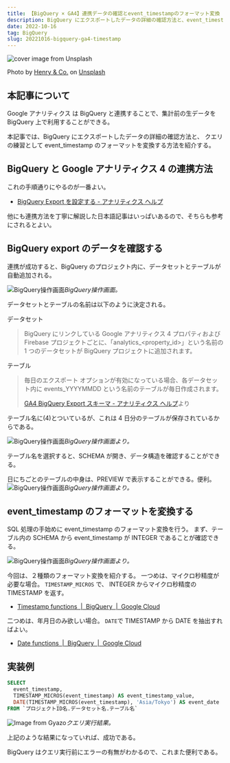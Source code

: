 ```yaml
---
title: 【BigQuery × GA4】連携データの確認とevent_timestampのフォーマット変換
description: BigQuery にエクスポートしたデータの詳細の確認方法と、event_timestamp のフォーマットを変換する方法を紹介する。
date: 2022-10-16
tag: BigQuery
slug: 20221016-bigquery-ga4-timestamp
---
```


![cover image from Unsplash](/assets/blog/20221016-bigquery-ga4-timestamp/cover.webp)

Photo by [Henry & Co.](https://unsplash.com/photos/pjJdOE2XBRU) on [Unsplash](https://unsplash.com/)

## 本記事について

Google アナリティクス は BigQuery と連携することで、集計前の生データを BigQuery 上で利用することができる。

本記事では、BigQuery にエクスポートしたデータの詳細の確認方法と、
クエリの練習として event_timestamp のフォーマットを変換する方法を紹介する。

## BigQuery と Google アナリティクス 4 の連携方法

これの手順通りにやるのが一番よい。

- [BigQuery Export を設定する - アナリティクス ヘルプ](https://support.google.com/analytics/answer/3416092#zippy=%2C%E3%81%93%E3%81%AE%E8%A8%98%E4%BA%8B%E3%81%AE%E5%86%85%E5%AE%B9)

他にも連携方法を丁寧に解説した日本語記事はいっぱいあるので、そちらも参考にされるとよい。

## BigQuery export のデータを確認する

連携が成功すると、BigQuery のプロジェクト内に、データセットとテーブルが自動追加される。

![BigQuery操作画面](/assets/blog/20221016-bigquery-ga4-timestamp/page0.svg)_BigQuery操作画面。_

データセットとテーブルの名前は以下のように決定される。

データセット

> BigQuery にリンクしている Google アナリティクス 4 プロパティおよび Firebase プロジェクトごとに、「analytics\_<property_id>」という名前の 1 つのデータセットが BigQuery プロジェクトに追加されます。

テーブル

> 毎日のエクスポート オプションが有効になっている場合、各データセット内に events_YYYYMMDD という名前のテーブルが毎日作成されます。
>
> [GA4 BigQuery Export スキーマ - アナリティクス ヘルプ](https://support.google.com/analytics/answer/7029846?hl=ja )より

テーブル名に(4)とついているが、これは 4 日分のテーブルが保存されているからである。

![BigQuery操作画面](/assets/blog/20221016-bigquery-ga4-timestamp/page1.svg)_BigQuery操作画面より。_

テーブル名を選択すると、SCHEMA が開き、データ構造を確認することができる。

日にちごとのテーブルの中身は、PREVIEW で表示することができる。便利。
![BigQuery操作画面](/assets/blog/20221016-bigquery-ga4-timestamp/page2.svg)_BigQuery操作画面より。_

## event_timestamp のフォーマットを変換する

SQL 処理の手始めに event_timestamp のフォーマット変換を行う。
まず、テーブル内の SCHEMA から event_timestamp が INTEGER であることが確認できる。

![BigQuery操作画面](/assets/blog/20221016-bigquery-ga4-timestamp/page4.svg)_BigQuery操作画面より。_

今回は、２種類のフォーマット変換を紹介する。
一つめは、マイクロ秒精度が必要な場合。
`TIMESTAMP_MICROS` で、 INTEGER からマイクロ秒精度の TIMESTAMP を返す。

- [Timestamp functions  |  BigQuery  |  Google Cloud](https://cloud.google.com/bigquery/docs/reference/standard-sql/timestamp_functions?hl=ja#timestamp_micros)

二つめは、年月日のみ欲しい場合。
`DATE`で TIMESTAMP から DATE を抽出すればよい。

- [Date functions  |  BigQuery  |  Google Cloud](https://cloud.google.com/bigquery/docs/reference/standard-sql/date_functions?hl=ja#date)

## 実装例

```sql
SELECT
  event_timestamp,
  TIMESTAMP_MICROS(event_timestamp) AS event_timestamp_value,
  DATE(TIMESTAMP_MICROS(event_timestamp), 'Asia/Tokyo') AS event_date
FROM `プロジェクトID名.データセット名.テーブル名`
```

![Image from Gyazo](https://gyazo.com/89b1b92deba40589de7b1e6f1df35c00.png)_クエリ実行結果。_

上記のような結果になっていれば、成功である。

BigQuery はクエリ実行前にエラーの有無がわかるので、これまた便利である。
